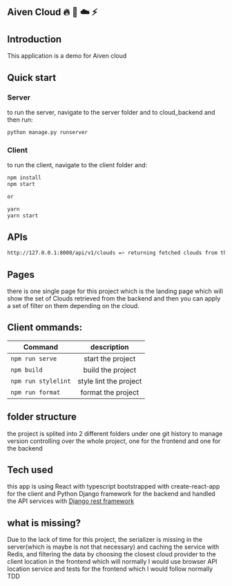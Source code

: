 ## Aiven Cloud :fire: :rocket: :cloud: :zap:

## Introduction

This application is a demo for Aiven cloud

## Quick start

### Server

to run the server, navigate to the server folder and to cloud_backend and then run:

```bash
python manage.py runserver
```

### Client

to run the client, navigate to the client folder and:

```bash
npm install
npm start

or

yarn
yarn start
```

## APIs

```bash
http://127.0.0.1:8000/api/v1/clouds => returning fetched clouds from the API provided from the backend

```

## Pages

there is one single page for this project which is the landing page which will show the set of Clouds retrieved from the backend and then you can apply a set of filter on them depending on the cloud.

## Client ommands:

| Command             |      description       |
| ------------------- | :--------------------: |
| `npm run serve`     |   start the project    |
| `npm build `        |   build the project    |
| `npm run stylelint` | style lint the project |
| `npm run format`    |   format the project   |

## folder structure

the project is splited into 2 different folders under one git history to manage version controlling over the whole project, one for the frontend and one for the backend

## Tech used

this app is using React with typescript bootstrapped with create-react-app for the client and Python Django framework for the backend and handled the API services with [Django rest framework](https://www.django-rest-framework.org/)

## what is missing?

Due to the lack of time for this project, the serializer is missing in the server(which is maybe is not that necessary) and caching the service with Redis, and filtering the data by choosing the closest cloud provider to the client location in the frontend which will normally I would use browser API location service and tests for the frontend which I would follow normally TDD
